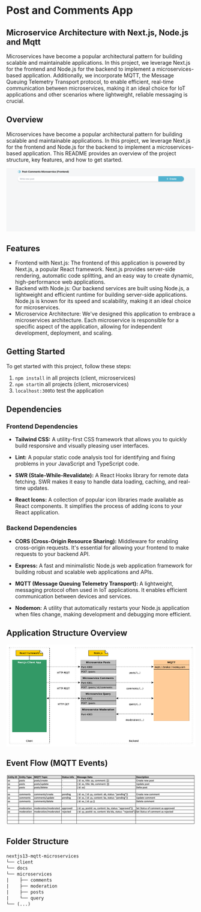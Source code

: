 # Post and Comments App

## Microservice Architecture with Next.js, Node.js and Mqtt

Microservices have become a popular architectural pattern for building scalable and maintainable applications. In this project, we leverage Next.js for the frontend and Node.js for the backend to implement a microservices-based application. Additionally, we incorporate MQTT, the Message Queuing Telemetry Transport protocol, to enable efficient, real-time communication between microservices, making it an ideal choice for IoT applications and other scenarios where lightweight, reliable messaging is crucial.

## Overview

Microservices have become a popular architectural pattern for building scalable and maintainable applications. In this project, we leverage Next.js for the frontend and Node.js for the backend to implement a microservices-based application. This README provides an overview of the project structure, key features, and how to get started.

![Application Overview](./docs/frontend-preview.png)

## Features

- Frontend with Next.js: The frontend of this application is powered by Next.js, a popular React framework. Next.js provides server-side rendering, automatic code splitting, and an easy way to create dynamic, high-performance web applications.
- Backend with Node.js: Our backend services are built using Node.js, a lightweight and efficient runtime for building server-side applications. Node.js is known for its speed and scalability, making it an ideal choice for microservices.
- Microservice Architecture: We've designed this application to embrace a microservices architecture. Each microservice is responsible for a specific aspect of the application, allowing for independent development, deployment, and scaling.

## Getting Started

To get started with this project, follow these steps:

1. `npm install` in all projects (client, microservices)
2. `npm start`in all projects (client, microservices)
3. `localhost:300`to test the application

## Dependencies

### Frontend Dependencies

- **Tailwind CSS:** A utility-first CSS framework that allows you to quickly build responsive and visually pleasing user interfaces.

- **Lint:** A popular static code analysis tool for identifying and fixing problems in your JavaScript and TypeScript code.

- **SWR (Stale-While-Revalidate):** A React Hooks library for remote data fetching. SWR makes it easy to handle data loading, caching, and real-time updates.

- **React Icons:** A collection of popular icon libraries made available as React components. It simplifies the process of adding icons to your React application.

### Backend Dependencies

- **CORS (Cross-Origin Resource Sharing):** Middleware for enabling cross-origin requests. It's essential for allowing your frontend to make requests to your backend API.

- **Express:** A fast and minimalistic Node.js web application framework for building robust and scalable web applications and APIs.

- **MQTT (Message Queuing Telemetry Transport):** A lightweight, messaging protocol often used in IoT applications. It enables efficient communication between devices and services.

- **Nodemon:** A utility that automatically restarts your Node.js application when files change, making development and debugging more efficient.

## Application Structure Overview

![Application Overview](./docs/Application.png)

## Event Flow (MQTT Events)

![Event Flow (MQTT Events)](./docs/Event-Data-Flow-Table.png)

## Folder Structure

```none
nextjs13-mqtt-microservices
└── client
└── docs
└── microservices
|    ├── comments
|    ├── moderation
|    ├── posts
|    └── query
└── (...)
```
